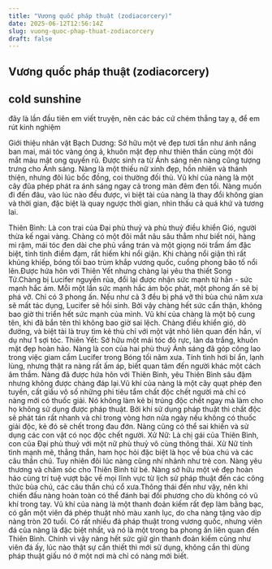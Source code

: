 ```yaml
---
title: "Vương quốc pháp thuật (zodiacorcery)"
date: 2025-06-12T12:56:14Z
slug: vuong-quoc-phap-thuat-zodiacorcery
draft: false
---
```


## Vương quốc pháp thuật (zodiacorcery)

## cold sunshine

đây là lần đầu tiên em viết truyện, nên các bác cứ chém thẳng tay ạ, để em rút kinh nghiệm
 
Giới thiệu nhân vật
Bạch Dương: Sở hữu một vẻ đẹp tươi tắn như ánh nắng ban mai, mái tóc vàng óng ả, khuôn mặt đẹp như thiên thần cùng một đôi mắt màu mật ong quyến rũ. Được sinh ra từ Ánh sáng nên nàng cũng tượng trưng cho Ánh sáng. Nàng là một thiếu nữ xinh đẹp, hồn nhiên và thánh thiện, nhưng đôi lúc bốc đồng, coi thường đối thủ. Vũ khí của nàng là một cây đũa phép phát ra ánh sáng ngay cả trong màn đêm đen tối. Nàng muốn đi đến đâu, vào lúc nào đều được, vì biệt tài của nàng là thay đổi không gian và thời gian, đặc biệt là quay ngược thời gian, nhìn thấu cả quá khứ và tương lai.
 
Thiên Bình: Là con trai của Đại phù thuỷ và phù thuỷ điều khiển Gió, người thừa kế ngai vàng. Chàng có một đôi mắt nâu sâu thẳm như biết nói, hàng mi rậm, mái tóc đen dài che phủ vầng trán và một giọng nói trầm ấm đặc biệt, tính tình điềm đạm, rất hiếm khi nổi giận. Khi chàng nổi giận thì rất khủng khiếp, bóng tối bao trùm khắp vương quốc, cuồng phong bão tố nổi lên.Được hứa hôn với Thiên Yết nhưng chàng lại yêu tha thiết Song Tử.Chàng bị Lucifer nguyền rủa, đổi lại được nhận sức mạnh từ hắn - sức mạnh hắc ám. Mỗi một lần sức mạnh hắc ám bộc phát, một phong ấn sẽ bị phá vỡ. Chỉ có 3 phong ấn. Nếu như cả 3 đều bị phá vỡ thì bùa chú năm xưa sẽ mất tác dụng, Lucifer sẽ hồi sinh. Bởi vậy chàng hết sức cẩn thận, không bao giờ thi triển hết sức mạnh của mình. Vũ khí của chàng là một bộ cung tên, khi đã bắn tên thì không bao giờ sai lệch. Chàng điều khiển gió, dò đường, và biệt tài là truy tìm kẻ thù chỉ với một vật nhỏ liên quan đến hắn, ví dụ như 1 sợi tóc.
Thiên Yết: Sở hữu một mái tóc đỏ rực, làn da trắng, khuôn mặt đẹp hoàn hảo. Nàng là con của hai phù thuỷ Ánh sáng đã góp công lao trong việc giam cầm Lucifer trong Bóng tối năm xưa. Tính tình hơi bí ẩn, lạnh lùng, nhưng thật ra nàng rất ấm áp, biết quan tâm đến người khác một cách âm thầm. Nàng đã được hứa hôn với Thiên Bình, yêu Thiên Bình sâu đậm nhưng không được chàng đáp lại.Vũ khí của nàng là một cây quạt phép đen tuyền, cất giấu vô số những phi tiêu tẩm chất độc chết người mà chỉ có nàng mới có thuốc giải. Nó không làm kẻ bị trúng độc chết ngay mà làm cho họ không sử dụng được pháp thuật. Bởi khi sử dụng pháp thuật thì chất độc sẽ phát tán rất nhanh và chỉ trong vòng hơn nửa ngày nếu không có thuốc giải độc, kẻ đó sẽ chết trong đau đớn. Nàng cũng có thể sai khiến và sử dụng các con vật có nọc độc chết người.
Xử Nữ: Là chị gái của Thiên Bình, con của Đại phù thuỷ với một nữ phù thuỷ vô cùng thông thái. Xử Nữ tính tình mạnh mẽ, thẳng thắn, ham học hỏi đặc biệt là học về bùa chú và các câu thần chú. Tuy nhiên đôi lúc nàng cũng nhí nhảnh như trẻ con. Nàng yêu thương và chăm sóc cho Thiên Bình từ bé. Nàng sở hữu một vẻ đẹp 
hoàn hảo cùng trí tuệ vượt bậc về mọi lĩnh vực từ lịch sử pháp thuật đến các công thức bùa chú, các câu thần chú cổ xưa.Thông thái đến như vậy, nên khi chiến đấu nàng hoàn toàn có thể đánh bại đối phương cho dù không có vũ khí trong tay. Vũ khí của nàng là một thanh đoản kiếm rất đẹp làm bằng bạc, có gắn một viên đá phép thuật nhỏ màu xanh lục, do cha nàng tặng vào dịp nàng tròn 20 tuổi. Có rất nhiều đá pháp thuật trong vương quốc, nhưng viên đá của nàng là đặc biệt nhất, và nó là một trong ba phong ấn liên quan đến Thiên Bình. Chính vì vậy nàng hết sức giữ gìn thanh đoản kiếm cũng như viên đá ấy, lúc nào thật sự cần thiết thì mới sử dụng, không cần thì dùng pháp thuật giấu nó ở một nơi mà chỉ có nàng mới biết.
